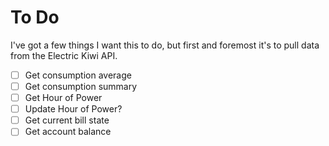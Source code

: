 # To Do

I've got a few things I want this to do, but first and foremost it's to pull data from the Electric Kiwi API.  

- [ ] Get consumption average
- [ ] Get consumption summary
- [ ] Get Hour of Power
- [ ] Update Hour of Power?
- [ ] Get current bill state
- [ ] Get account balance
